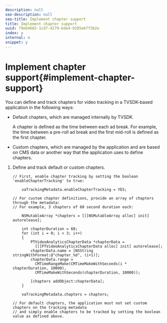 ```yaml
---
description: null
seo-description: null
seo-title: Implement chapter support
title: Implement chapter support
uuid: 79eb4682-1cd7-4279-bde4-9295e6ff3b2e
index: y
internal: n
snippet: y
---
```


# Implement chapter support{#implement-chapter-support}

You can define and track chapters for video tracking in a TVSDK-based application in the following ways:

* Default chapters, which are managed internally by TVSDK.

  A chapter is defined as the time between each ad break. For example, the time between a pre-roll ad break and the first mid-roll is defined as the first chapter. 
* Custom chapters, which are managed by the application and are based on CMS data or another way that the application uses to define chapters.

1. Define and track default or custom chapters.

   ```
   // First, enable chapter tracking by setting the boolean 'enableChapterTracking' to true: 
    
       vaTrackingMetadata.enableChapterTracking = YES; 
     
   // For custom chapter definitions, provide an array of chapters through the metadata:  
   // For example, 3 chapters of 60 second duration each: 
    
       NSMutableArray *chapters = [[[NSMutableArray alloc] init] autorelease]; 
         
       int chapterDuration = 60; 
       for (int i = 0; i < 3; i++) 
       { 
           PTVideoAnalyticsChapterData *chapterData =  
             [[[PTVideoAnalyticsChapterData alloc] init] autorelease]; 
           chapterData.name = [NSString stringWithFormat:@"chapter_%d", (i+1)]; 
           chapterData.range =  
             CMTimeRangeMake(CMTimeMakeWithSeconds(i * chapterDuration, 10000),  
             CMTimeMakeWithSeconds(chapterDuration, 10000)); 
             
           [chapters addObject:chapterData]; 
       } 
         
       vaTrackingMetadata.chapters = chapters; 
     
   // For default chapters, the application must not set custom chapters on the tracking metadata  
   // and simply enable chapters to be tracked by setting the boolean value as defined above.
   ```

